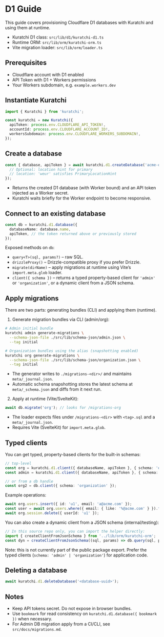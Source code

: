 # D1 Guide

This guide covers provisioning Cloudflare D1 databases with Kuratchi and using them at runtime.

- Kuratchi D1 class: `src/lib/d1/kuratchi-d1.ts`
- Runtime ORM: `src/lib/orm/kuratchi-orm.ts`
- Vite migration loader: `src/lib/orm/loader.ts`

## Prerequisites

- Cloudflare account with D1 enabled
- API Token with D1 + Workers permissions
- Your Workers subdomain, e.g. `example.workers.dev`

## Instantiate Kuratchi

```ts
import { Kuratchi } from 'kuratchi';

const kuratchi = new Kuratchi({
  apiToken: process.env.CLOUDFLARE_API_TOKEN!,
  accountId: process.env.CLOUDFLARE_ACCOUNT_ID!,
  workersSubdomain: process.env.CLOUDFLARE_WORKERS_SUBDOMAIN!,
});
```

## Create a database

```ts
const { database, apiToken } = await kuratchi.d1.createDatabase('acme-org', {
  // Optional: location hint for primary
  // location: 'weur' satisfies PrimaryLocationHint
});
```

- Returns the created D1 database (with Worker bound) and an API token injected as a Worker secret.
- Kuratchi waits briefly for the Worker endpoint to become responsive.

## Connect to an existing database

```ts
const db = kuratchi.d1.database({
  databaseName: database.name,
  apiToken, // the token returned above or previously stored
});
```

Exposed methods on `db`:
- `query<T>(sql, params?)` – raw SQL.
- `drizzleProxy()` – Drizzle-compatible proxy if you prefer Drizzle.
- `migrate(dirName)` – apply migrations at runtime using Vite’s `import.meta.glob` loader.
- `client({ schema })` – returns a typed property-based client for `'admin'` or `'organization'`, or a dynamic client from a JSON schema.

## Apply migrations

There are two parts: generating bundles (CLI) and applying them (runtime).

1) Generate migration bundles via CLI (admin/org):
```sh
# Admin initial bundle
kuratchi admin generate-migrations \
  --schema-json-file ./src/lib/schema-json/admin.json \
  --tag initial

# Organization bundles using the alias (snapshotting enabled)
kuratchi org generate-migrations \
  --schema-json-file ./src/lib/schema-json/organization.json \
  --tag initial
```
- The generator writes to `./migrations-<dir>/` and maintains `meta/_journal.json`.
- Automatic schema snapshotting stores the latest schema at `meta/_schema.json` and diffs from it next run.

2) Apply at runtime (Vite/SvelteKit):
```ts
await db.migrate('org'); // looks for /migrations-org
```
- The loader expects files under `/migrations-<dir>` with `<tag>.sql` and a `meta/_journal.json`.
- Requires Vite (SvelteKit) for `import.meta.glob`.

## Typed clients

You can get typed, property-based clients for the built-in schemas:

```ts
// top-level
const org = kuratchi.d1.client({ databaseName, apiToken }, { schema: 'organization' });
const admin = kuratchi.d1.client({ databaseName, apiToken }, { schema: 'admin' });

// or from a db handle
const org2 = db.client({ schema: 'organization' });
```

Example operations:
```ts
await org.users.insert({ id: 'u1', email: 'a@acme.com' });
const user = await org.users.where({ email: { like: '%@acme.com' } }).findFirst();
await org.session.delete({ userId: 'u1' });
```

You can also create a dynamic client from a JSON schema (internal/testing):
```ts
// In this source repo only, you can import the helper directly:
import { createClientFromJsonSchema } from '../lib/orm/kuratchi-orm';
const dyn = createClientFromJsonSchema((sql, params) => db.query(sql, params), mySchemaJson);
```
Note: this is not currently part of the public package export. Prefer the typed clients
(`schema: 'admin' | 'organization'`) for application code.

## Deleting a database

```ts
await kuratchi.d1.deleteDatabase('<database-uuid>');
```

## Notes
- Keep API tokens secret. Do not expose in browser bundles.
- Use `bookmark` for read consistency on `kuratchi.d1.database({ bookmark })` when necessary.
- For Admin DB migration apply from a CI/CLI, see `src/docs/migrations.md`.
